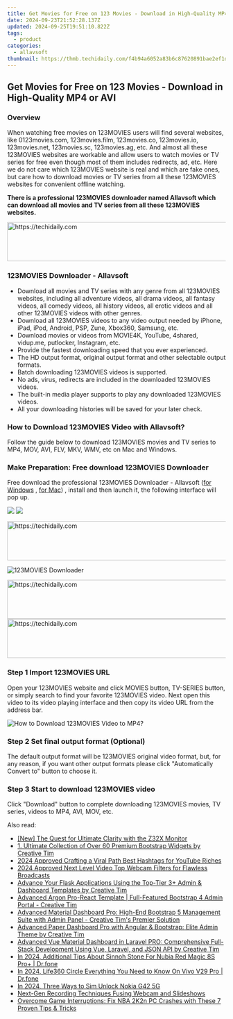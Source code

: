 ```yaml
---
title: Get Movies for Free on 123 Movies - Download in High-Quality MP4 or AVI
date: 2024-09-23T21:52:28.137Z
updated: 2024-09-25T19:51:10.822Z
tags:
  - product
categories:
  - allavsoft
thumbnail: https://thmb.techidaily.com/f4b94a6052a83b6c87620891bae2ef1d10a06ae6e718f7d201b09964291e2b88.jpg
---
```


## Get Movies for Free on 123 Movies - Download in High-Quality MP4 or AVI

### Overview

When watching free movies on 123MOVIES users will find several websites, like 0123movies.com, 123movies.film, 123movies.co, 123movies.io, 123movies.net, 123movies.sc, 123movies.ag, etc. And almost all these 123MOVIES websites are workable and allow users to watch movies or TV series for free even though most of them includes redirects, ad, etc. Here we do not care which 123MOVIES website is real and which are fake ones, but care how to download movies or TV series from all these 123MOVIES websites for convenient offline watching.

**There is a professional 123MOVIES downloader named Allavsoft which can download all movies and TV series from all these 123MOVIES websites.**

<!-- affiliate ads begin -->
<a href="https://appsumo.8odi.net/c/5597632/2144280/7443" target="_top" id="2144280">
  <img src="//a.impactradius-go.com/display-ad/7443-2144280" border="0" alt="https://techidaily.com" width="600" height="90"/>
</a>
<img height="0" width="0" src="https://appsumo.8odi.net/i/5597632/2144280/7443" style="position:absolute;visibility:hidden;" border="0" />
<!-- affiliate ads end -->

### 123MOVIES Downloader - Allavsoft

* Download all movies and TV series with any genre from all 123MOVIES websites, including all adventure videos, all drama videos, all fantasy videos, all comedy videos, all history videos, all erotic videos and all other 123MOVIES videos with other genres.
* Download all 123MOVIES videos to any video output needed by iPhone, iPad, iPod, Android, PSP, Zune, Xbox360, Samsung, etc.
* Download movies or videos from MOVIE4K, YouTube, 4shared, vidup.me, putlocker, Instagram, etc.
* Provide the fastest downloading speed that you ever experienced.
* The HD output format, original output format and other selectable output formats.
* Batch downloading 123MOVIES videos is supported.
* No ads, virus, redirects are included in the downloaded 123MOVIES videos.
* The built-in media player supports to play any downloaded 123MOVIES videos.
* All your downloading histories will be saved for your later check.

### How to Download 123MOVIES Video with Allavsoft?

Follow the guide below to download 123MOVIES movies and TV series to MP4, MOV, AVI, FLV, MKV, WMV, etc on Mac and Windows.

### Make Preparation: Free download 123MOVIES Downloader

Free download the professional 123MOVIES Downloader - Allavsoft ([for Windows](https://tools.techidaily.com/allavsoft/products/) , [for Mac](https://tools.techidaily.com/allavsoft/products/)) , install and then launch it, the following interface will pop up.

[![](https://www.allavsoft.com/how-to/../images/how-to/free-download-win.jpg)](https://tools.techidaily.com/allavsoft/products/) [![](https://www.allavsoft.com/how-to/../images/how-to/free-download-mac.jpg)](https://tools.techidaily.com/allavsoft/products/)

<!-- affiliate ads begin -->
<a href="https://appsumo.8odi.net/c/5597632/2094418/7443" target="_top" id="2094418">
  <img src="//a.impactradius-go.com/display-ad/7443-2094418" border="0" alt="https://techidaily.com" width="728" height="90"/>
</a>
<img height="0" width="0" src="https://appsumo.8odi.net/i/5597632/2094418/7443" style="position:absolute;visibility:hidden;" border="0" />
<!-- affiliate ads end -->

![123MOVIES Downloader](https://www.allavsoft.com/how-to/../images/allavsoft/screen-shot-600.jpg)

<!-- affiliate ads begin -->
<a href="https://unicoeye.pxf.io/c/5597632/2134489/18498" target="_top" id="2134489">
  <img src="//a.impactradius-go.com/display-ad/18498-2134489" border="0" alt="https://techidaily.com" width="728" height="90"/>
</a>
<img height="0" width="0" src="https://unicoeye.pxf.io/i/5597632/2134489/18498" style="position:absolute;visibility:hidden;" border="0" />
<!-- affiliate ads end -->

<!-- affiliate ads begin -->
<a href="https://appsumo.8odi.net/c/5597632/2044586/7443" target="_top" id="2044586">
  <img src="//a.impactradius-go.com/display-ad/7443-2044586" border="0" alt="https://techidaily.com" width="728" height="90"/>
</a>
<img height="0" width="0" src="https://appsumo.8odi.net/i/5597632/2044586/7443" style="position:absolute;visibility:hidden;" border="0" />
<!-- affiliate ads end -->

### Step 1 Import 123MOVIES URL

Open your 123MOVIES website and click MOVIES button, TV-SERIES button, or simply search to find your favorite 123MOVIES video. Next open this video to its video playing interface and then copy its video URL from the address bar.

![How to Download 123MOVIES Video to MP4?](https://www.allavsoft.com/how-to/../images/how-to/download-rtmp-video/download-rtmp-video.jpg)

### Step 2 Set final output format (Optional)

The default output format will be 123MOVIES original video format, but, for any reason, if you want other output formats please click "Automatically Convert to" button to choose it.

### Step 3 Start to download 123MOVIES video

Click "Download" button to complete downloading 123MOVIES movies, TV series, videos to MP4, AVI, MOV, etc.

<ins class="adsbygoogle"
     style="display:block"
     data-ad-format="autorelaxed"
     data-ad-client="ca-pub-7571918770474297"
     data-ad-slot="1223367746"></ins>

<ins class="adsbygoogle"
     style="display:block"
     data-ad-client="ca-pub-7571918770474297"
     data-ad-slot="8358498916"
     data-ad-format="auto"
     data-full-width-responsive="true"></ins>

<span class="atpl-alsoreadstyle">Also read:</span>
<div><ul>
<li><a href="https://article-files.techidaily.com/new-the-quest-for-ultimate-clarity-with-the-z32x-monitor/"><u>[New] The Quest for Ultimate Clarity with the Z32X Monitor</u></a></li>
<li><a href="https://discover-cheats.techidaily.com/1-ultimate-collection-of-over-60-premium-bootstrap-widgets-by-creative-tim/"><u>1. Ultimate Collection of Over 60 Premium Bootstrap Widgets by Creative Tim</u></a></li>
<li><a href="https://youtube-lab.techidaily.com/approved-crafting-a-viral-path-best-hashtags-for-youtube-riches/"><u>2024 Approved Crafting a Viral Path Best Hashtags for YouTube Riches</u></a></li>
<li><a href="https://extra-guidance.techidaily.com/2024-approved-next-level-video-top-webcam-filters-for-flawless-broadcasts/"><u>2024 Approved Next Level Video Top Webcam Filters for Flawless Broadcasts</u></a></li>
<li><a href="https://discover-cheats.techidaily.com/advance-your-flask-applications-using-the-top-tier-3plus-admin-and-dashboard-templates-by-creative-tim/"><u>Advance Your Flask Applications Using the Top-Tier 3+ Admin & Dashboard Templates by Creative Tim</u></a></li>
<li><a href="https://discover-cheats.techidaily.com/advanced-argon-pro-react-template-full-featured-bootstrap-4-admin-portal-creative-tim/"><u>Advanced Argon Pro-React Template | Full-Featured Bootstrap 4 Admin Portal - Creative Tim</u></a></li>
<li><a href="https://discover-cheats.techidaily.com/advanced-material-dashboard-pro-high-end-bootstrap-5-management-suite-with-admin-panel-creative-tims-premier-solution/"><u>Advanced Material Dashboard Pro: High-End Bootstrap 5 Management Suite with Admin Panel - Creative Tim's Premier Solution</u></a></li>
<li><a href="https://discover-cheats.techidaily.com/advanced-paper-dashboard-pro-with-angular-and-bootstrap-elite-admin-theme-by-creative-tim/"><u>Advanced Paper Dashboard Pro with Angular & Bootstrap: Elite Admin Theme by Creative Tim</u></a></li>
<li><a href="https://discover-cheats.techidaily.com/advanced-vue-material-dashboard-in-laravel-pro-comprehensive-full-stack-development-using-vue-laravel-and-json-api-by-creative-tim/"><u>Advanced Vue Material Dashboard in Laravel PRO: Comprehensive Full-Stack Development Using Vue, Laravel, and JSON API by Creative Tim</u></a></li>
<li><a href="https://pokemon-go-android.techidaily.com/in-2024-additional-tips-about-sinnoh-stone-for-nubia-red-magic-8s-proplus-drfone-by-drfone-virtual-android/"><u>In 2024, Additional Tips About Sinnoh Stone For Nubia Red Magic 8S Pro+ | Dr.fone</u></a></li>
<li><a href="https://phone-solutions.techidaily.com/in-2024-life360-circle-everything-you-need-to-know-on-vivo-v29-pro-drfone-by-drfone-virtual-android/"><u>In 2024, Life360 Circle Everything You Need to Know On Vivo V29 Pro | Dr.fone</u></a></li>
<li><a href="https://sim-unlock.techidaily.com/in-2024-three-ways-to-sim-unlock-nokia-g42-5g-by-drfone-android/"><u>In 2024, Three Ways to Sim Unlock Nokia G42 5G</u></a></li>
<li><a href="https://digital-screen-recording.techidaily.com/next-gen-recording-techniques-fusing-webcam-and-slideshows/"><u>Next-Gen Recording Techniques Fusing Webcam and Slideshows</u></a></li>
<li><a href="https://win-blog.techidaily.com/overcome-game-interruptions-fix-nba-2k2n-pc-crashes-with-these-7-proven-tips-and-tricks/"><u>Overcome Game Interruptions: Fix NBA 2K2n PC Crashes with These 7 Proven Tips & Tricks</u></a></li>
</ul></div>

